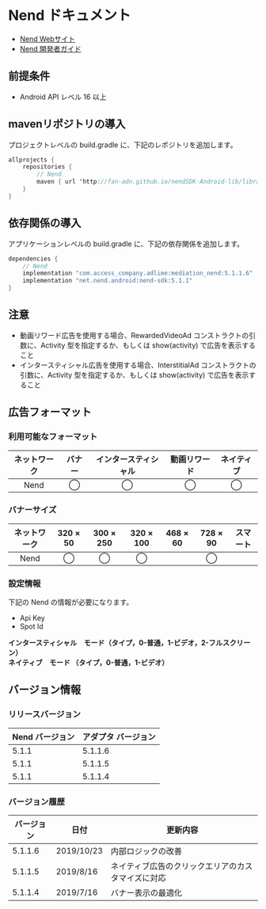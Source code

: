 # Nend ドキュメント
- [Nend Webサイト](https://nend.net/)
- [Nend 開発者ガイド](https://github.com/fan-ADN/nendSDK-Android-pub)

## 前提条件
- Android API レベル 16 以上

## mavenリポジトリの導入
プロジェクトレベルの build.gradle に、下記のレポジトリを追加します。

```java
allprojects {
    repositories {
        // Nend
        maven { url 'http://fan-adn.github.io/nendSDK-Android-lib/library' }
    }
}
```

## 依存関係の導入
アプリケーションレベルの build.gradle に、下記の依存関係を追加します。

```java
dependencies {
    // Nend  
    implementation "com.access_company.adlime:mediation_nend:5.1.1.6"
    implementation "net.nend.android:nend-sdk:5.1.1"
}
```

## 注意
- 動画リワード広告を使用する場合、RewardedVideoAd コンストラクトの引数に、Activity 型を指定するか、もしくは show(activity) で広告を表示すること
- インタースティシャル広告を使用する場合、InterstitialAd コンストラクトの引数に、Activity 型を指定するか、もしくは show(activity) で広告を表示すること

## 広告フォーマット
### 利用可能なフォーマット

|ネットワーク|バナー|インタースティシャル|動画リワード|ネイティブ|
|:------: |:---:|:----------:|:------:|:----:|
| Nend | ◯    | ◯          | ◯      | ◯   |

### バナーサイズ
|ネットワーク |320 × 50 |300 × 250 |320 × 100 |468 × 60 |728 × 90  |スマート |
|:------:|:-----:|:------:|:------:|:-----:|:------:|:----:|
| Nend   | ◯     | ◯      | ◯      |       | ◯      |      |

### 設定情報
下記の Nend の情報が必要になります。  
- Api Key  
- Spot Id  

**インタースティシャル　モード（タイプ，0-普通，1-ビデオ，2-フルスクリーン）**  
**ネイティブ　モード （タイプ，0-普通，1-ビデオ）**

## バージョン情報

### リリースバージョン
| Nend バージョン | アダプタ バージョン |
|:--------------|:------------------|
| 5.1.1    | 5.1.1.6       |
| 5.1.1    | 5.1.1.5       |
| 5.1.1    | 5.1.1.4       |

### バージョン履歴
| バージョン    | 日付        | 更新内容                      |
|-------------|-------------|------------------------------------|
| 5.1.1.6     | 2019/10/23  | 内部ロジックの改善 |
| 5.1.1.5     | 2019/8/16  | ネイティブ広告のクリックエリアのカスタマイズに対応|
| 5.1.1.4     | 2019/7/16   | バナー表示の最適化                |
